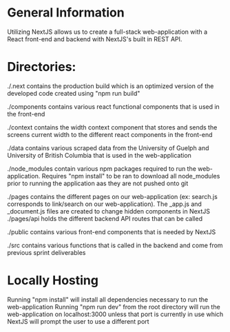 # General Information
Utilizing NextJS allows us to create a full-stack web-application with a React front-end and backend with NextJS's built in REST API.

# Directories:
./.next contains the production build which is an optimized version of the developed code created using "npm run build"

./components contains various react functional components that is used in the front-end

./context contains the width context component that stores and sends the screens current width to the different react components in the front-end

./data contains various scraped data from the University of Guelph and University of British Columbia that is used in the web-application

./node_modules contain various npm packages required to run the web-application. Requires "npm install" to be ran to download all node_modules prior to running the application aas they are not pushed onto git

./pages contains the different pages on our web-application (ex: search.js corresponds to link/search on our web-application). The _app.js and _document.js files are created to 
change hidden components in NextJS
./pages/api holds the different backend API routes that can be called

./public contains various front-end components that is needed by NextJS

./src contains various functions that is called in the backend and come from previous sprint deliverables

# Locally Hosting
Running "npm install" will install all dependencies necessary to run the web-application
Running "npm run dev" from the root directory will run the web-application on localhost:3000 unless that port is currently in use which NextJS will prompt the user to use a different port